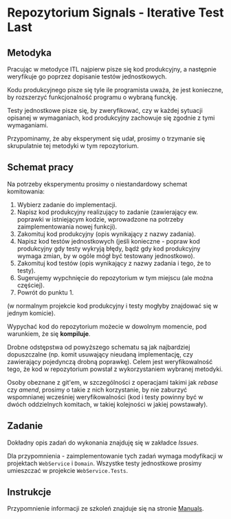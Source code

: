Repozytorium Signals - Iterative Test Last
===========================================

Metodyka
--------------
Pracując w metodyce ITL najpierw pisze się kod produkcyjny, 
a następnie weryfikuje go poprzez dopisanie testów jednostkowych.

Kodu produkcyjnego pisze się tyle ile programista uważa,
że jest konieczne, by rozszerzyć funkcjonalność programu o wybraną funckję.

Testy jednostkowe pisze się, by zweryfikować, czy w każdej sytuacji opisanej
w wymaganiach, kod produkcyjny zachowuje się zgodnie z tymi wymaganiami.

Przypominamy, że aby eksperyment się udał, prosimy o trzymanie się skrupulatnie
tej metodyki w tym repozytorium.

Schemat pracy
--------------
Na potrzeby eksperymentu prosimy o niestandardowy schemat komitowania:

 1. Wybierz zadanie do implementacji.
 2. Napisz kod produkcyjny realizujący to zadanie
        (zawierający ew. poprawki w istniejącym kodzie, wprowadzone 
         na potrzeby zaimplementowania nowej funkcji).
 3. Zakomituj kod produkcyjny (opis wynikający z nazwy zadania).
 4. Napisz kod testów jednostkowych
        (jeśli konieczne - popraw kod produkcyjny gdy testy wykryją błędy,
        bądź gdy kod produkcyjny wymaga zmian, by w ogóle mógł być
        testowany jednostkowo).
 5. Zakomituj kod testów (opis wynikający z nazwy zadania i tego, że to testy).
 6. Sugerujemy wypchnięcie do repozytorium w tym miejscu (ale można częściej).
 7. Powrót do punktu 1.

(w normalnym projekcie kod produkcyjny i testy mogłyby znajdować się w jednym komicie).
 
 Wypychać kod do repozytorium możecie w dowolnym momencie, 
 pod warunkiem, że się **kompiluje**.
 
 Drobne odstępstwa od powyższego schematu są jak najbardziej dopuszczalne
 (np. komit usuwający nieudaną implementację, czy zawierający pojedynczą 
 drobną poprawkę). Celem jest weryfikowalność tego, że kod w repozytorium powstał
 z wykorzystaniem wybranej metodyki.
 
 Osoby obeznane z git'em, w szczególności z operacjami takimi jak _rebase_ czy 
 _amend_, prosimy o takie z nich korzystanie, by nie zaburzyć wspomnianej wcześniej weryfikowalności
 (kod i testy powinny być w dwóch oddzielnych komitach,
 w takiej kolejności w jakiej powstawały).
 
Zadanie
--------------
Dokładny opis zadań do wykonania znajduję się w zakładce _Issues_.

Dla przypomnienia - zaimplementowanie tych zadań wymaga modyfikacji 
w projektach `WebService` i `Domain`. Wszystke testy jednostkowe prosimy
umieszczać w projekcie `WebService.Tests`.

Instrukcje
--------------
Przypomnienie informacji ze szkoleń znajduje się na stronie
[Manuals](https://gitlab.tt.com.pl/TDDEvaluation/Manuals/wikis/home).
